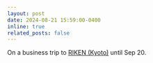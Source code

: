 ```yaml
---
layout: post
date: 2024-08-21 15:59:00-0400
inline: true
related_posts: false
---
```


On a business trip to [RIKEN (Kyoto)](https://grp.riken.jp/) until Sep 20.

